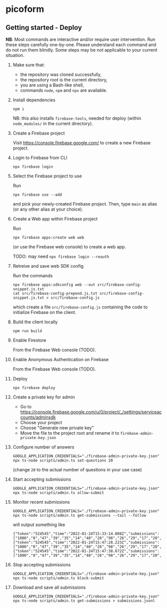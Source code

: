# picoform

## Getting started - Deploy

**NB**: Most commands are interactive and/or require user intervention. Run these steps carefully one-by-one. Please understand each command and do not run them blindly. Some steps may be not applicable to your current situation.

1.  Make sure that:

    - the repository was cloned successfully,
    - the repository root is the current directory,
    - you are using a Bash-like shell,
    - commands `node`, `npm` and `npx` are available.

2.  Install dependencies

    ```
    npm i
    ```

    NB: this also installs `firebase-tools`, needed for deploy (within `node_modules/` in the current directory).

3.  Create a Firebase project

    Visit https://console.firebase.google.com/ to create a new Firebase project.

4.  Login to Firebase from CLI

    ```
    npx firebase login
    ```

5.  Select the Firebase project to use

    Run

    ```
    npx firebase use --add
    ```

    and pick your newly-created Firebase project.
    Then, type `main` as alias (or any other alias at your choice).

6.  Create a Web app within Firebase project

    Run

    ```
    npx firebase apps:create web web
    ```

    (or use the Firebase web console) to create a web app.

    TODO: may need `npx firebase login --reauth`

7.  Retreive and save web SDK config

    Run the commands

    ```
    npx firebase apps:sdkconfig web --out src/firebase-config-snippet.js.txt
    cat src/firebase-config-prepend.js.txt src/firebase-config-snippet.js.txt > src/firebase-config.js
    ```

    which create a file `src/firebase-config.js` containing the code to initialize Firebase on the client.

8.  Build the client locally

    ```
    npm run build
    ```

9.  Enable Firestore

    From the Firebase Web console (TODO).

10. Enable Anonymous Authentication on Firebase

    From the Firebase Web console (TODO).

11. Deploy

    ```
    npx firebase deploy
    ```

12. Create a private key for admin

    - Go to https://console.firebase.google.com/u/0/project/_/settings/serviceaccounts/adminsdk
    - Choose your project
    - Choose "Generate new private key"
    - Move the file to the project root and rename it to `firebase-admin-private-key.json`

13. Configure number of answers

    ```
    GOOGLE_APPLICATION_CREDENTIALS="./firebase-admin-private-key.json" npx ts-node scripts/admin.ts set-questions 20
    ```

    (change `20` to the actual number of questions in your use case)

14. Start accepting submissions

    ```
    GOOGLE_APPLICATION_CREDENTIALS="./firebase-admin-private-key.json" npx ts-node scripts/admin.ts allow-submit
    ```

15. Monitor recent submissions

    ```
    GOOGLE_APPLICATION_CREDENTIALS="./firebase-admin-private-key.json" npx ts-node scripts/admin.ts get-submissions --tail --follow
    ```

    will output something like

    ```
    {"token":"524545","time":"2022-01-24T15:33:14.008Z","submissions":["1000","8","47","39","35","14","40","26","98","26","29","17","20","82","0","10","1","11","0","0"],"uid":"XpsZfUG4h3mXLCzuW6DSsrH70lgQ"}
    {"token":"524545","time":"2022-01-24T15:47:28.223Z","submissions":["1000","8","47","39","35","14","40","26","98","26","29","17","20","82","0","10","1","11","0","0"],"uid":"XpsZfUG4h3mXLCzuW6DSsrH70lgQ"}
    {"token":"524545","time":"2022-01-24T15:47:38.672Z","submissions":["1000","8","47","39","35","14","40","26","98","26","29","17","20","82","0","10","1","11","0","0"],"uid":"XpsZfUG4h3mXLCzuW6DSsrH70lgQ"}
    ```

16. Stop accepting submissions

    ```
    GOOGLE_APPLICATION_CREDENTIALS="./firebase-admin-private-key.json" npx ts-node scripts/admin.ts block-submit
    ```

17. Download and save all submissions

    ```
    GOOGLE_APPLICATION_CREDENTIALS="./firebase-admin-private-key.json" npx ts-node scripts/admin.ts get-submissions > submissions.jsonl
    ```
